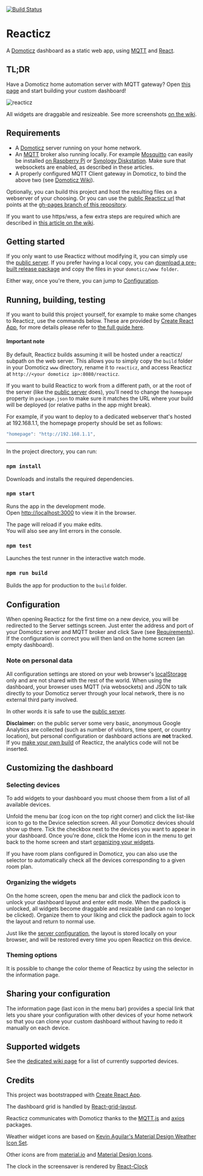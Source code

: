 [![Build Status](https://travis-ci.org/domoticz/Reacticz.svg?branch=master)](https://travis-ci.org/domoticz/Reacticz)

# Reacticz

A [Domoticz](http://www.domoticz.com) dashboard as a static web app, using [MQTT](http://mqtt.org) and [React](https://facebook.github.io/react/).

## TL;DR

Have a Domoticz home automation server with MQTT gateway? Open [this page](http://reacticz.t0m.fr) and start building your custom dashboard!

![reacticz](https://cloud.githubusercontent.com/assets/1903597/24274892/d9cd2e56-102b-11e7-902c-1bac26a108c5.png)

All widgets are draggable and resizeable. See more screenshots [on the wiki](https://github.com/domoticz/Reacticz/wiki/Supported-devices).

## Requirements

- A [Domoticz](http://www.domoticz.com) server running on your home network.
- An [MQTT](http://mqtt.org) broker also running locally. For example [Mosquitto](https://mosquitto.org/) can easily be installed [on Raspberry Pi](http://blog.ithasu.org/2016/05/enabling-and-using-websockets-on-mosquitto/) or [Synology Diskstation](https://primalcortex.wordpress.com/2015/06/11/mosquitto-broker-with-websockets-enabled-on-the-synology-nas/). Make sure that websockets are enabled, as described in these articles.
- A properly configured MQTT Client gateway in Domoticz, to bind the above two (see [Domoticz Wiki](https://www.domoticz.com/wiki/MQTT#Add_hardware_.22MQTT_Client_Gateway.22)).

Optionally, you can build this project and host the resulting files on a webserver of your choosing. Or you can use the [public Reacticz url](http://reacticz.t0m.fr) that points at the [gh-pages branch of this repository](https://github.com/domoticz/Reacticz/tree/gh-pages).

If you want to use https/wss, a few extra steps are required which are described in [this article on the wiki](https://github.com/domoticz/Reacticz/wiki/Tips-%26-tricks#securing-domoticz-reacticz-and-mqtt-websockets-with-httpswss).

## Getting started

If you only want to use Reacticz without modifying it, you can simply use the [public server](http://reacticz.t0m.fr). If you prefer having a local copy, you can [download a pre-built release package](https://github.com/domoticz/Reacticz/releases) and copy the files in your `domoticz/www folder`.

Either way, once you're there, you can jump to [Configuration](#configuration).

## Running, building, testing

If you want to build this project yourself, for example to make some changes to Reacticz, use the commands below. These are provided by [Create React App](https://github.com/facebookincubator/create-react-app), for more details please refer to [the full guide here](https://github.com/facebookincubator/create-react-app/blob/master/packages/react-scripts/template/README.md).

#### Important note
By default, Reacticz builds assuming it will be hosted under a reacticz/ subpath on the web server. This allows you to simply copy the `build` folder in your Domoticz `www` directory, rename it to `reacticz`, and access Reacticz at `http://<your domoticz ip>:8080/reacticz`.

If you want to build Reacticz to work from a different path, or at the root of the server (like the [public server](http://reacticz.t0m.fr) does), you'll need to change the `homepage` property in `package.json` to make sure it matches the URL where your build will be deployed (or relative paths in the app might break).

For example, if you want to deploy to a dedicated webserver that's hosted at 192.168.1.1, the homepage property should be set as follows:
```js
"homepage": "http://192.168.1.1",
```
---
In the project directory, you can run:

### `npm install`

Downloads and installs the required dependencies.

### `npm start`

Runs the app in the development mode.<br>
Open [http://localhost:3000](http://localhost:3000) to view it in the browser.

The page will reload if you make edits.<br>
You will also see any lint errors in the console.

### `npm test`

Launches the test runner in the interactive watch mode.<br>

### `npm run build`

Builds the app for production to the `build` folder.<br>

## Configuration

When opening Reacticz for the first time on a new device, you will be redirected to the Server settings screen. Just enter the address and port of your Domoticz server and MQTT broker and click Save (see [Requirements](#requirements)). If the configuration is correct you will then land on the home screen (an empty dashboard).

### Note on personal data

All configuration settings are stored on your web browser's [localStorage](https://developer.mozilla.org/en-US/docs/Web/API/Window/localStorage) only and are not shared with the rest of the world. When using the dashboard, your browser uses MQTT (via websockets) and JSON to talk directly to your Domoticz server through your local network, there is no external third party involved.

In other words it is safe to use the [public server](http://reacticz.t0m.fr).

**Disclaimer:** on the public server some very basic, anonymous Google Analytics are collected (such as number of visitors, time spent, or country location), but personal configuration or dashboard actions are **not** tracked. If you [make your own build](#running-building-testing) of Reacticz, the analytics code will not be inserted.

## Customizing the dashboard

### Selecting devices

To add widgets to your dashboard you must choose them from a list of all available devices.

Unfold the menu bar (cog icon on the top right corner) and click the list-like icon to go to the Device selection screen. All your Domoticz devices should show up there. Tick the checkbox next to the devices you want to appear in your dashboard. Once you're done, click the Home icon in the menu to get back to the home screen and start [organizing your widgets](#organizing-the-widgets).

If you have room plans configured in Domoticz, you can also use the selector to automatically check all the devices corresponding to a given room plan.

### Organizing the widgets

On the home screen, open the menu bar and click the padlock icon to unlock your dashboard layout and enter edit mode. When the padlock is unlocked, all widgets become draggable and resizable (and can no longer be clicked). Organize them to your liking and click the padlock again to lock the layout and return to normal use.

Just like the [server configuration](#configuration), the layout is stored locally on your browser, and will be restored every time you open Reacticz on this device.

### Theming options

It is possible to change the color theme of Reacticz by using the selector in the information page.

## Sharing your configuration

The information page (last icon in the menu bar) provides a special link that lets you share your configuration with other devices of your home network so that you can clone your custom dashboard without having to redo it manually on each device.

## Supported widgets

See the [dedicated wiki page](https://github.com/domoticz/Reacticz/wiki/Supported-devices) for a list of currently supported devices.

## Credits

This project was bootstrapped with [Create React App](https://github.com/facebookincubator/create-react-app).

The dashboard grid is handled by [React-grid-layout](https://github.com/STRML/react-grid-layout).

Reacticz communicates with Domoticz thanks to the [MQTT.js](https://github.com/mqttjs/MQTT.js) and [axios](https://github.com/mzabriskie/axios) packages.

Weather widget icons are based on [Kevin Aguilar's Material Design Weather Icon Set](https://material.uplabs.com/posts/material-design-weather-icon-set).

Other icons are from [material.io](https://material.io/icons/) and [Material Design Icons](https://materialdesignicons.com).

The clock in the screensaver is rendered by [React-Clock](http://projects.wojtekmaj.pl/react-clock/)
